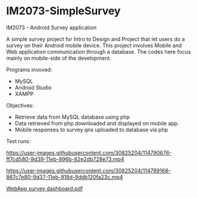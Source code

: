 


# IM2073-SimpleSurvey
IM2073 - Android Survey application

A simple survey project for Intro to Design and Project that let users do a survey on their Android mobile device. This project involves Mobile and Web application communication through a database. The codes here focus mainly on mobile-side of the development.

Programs invoved:
- MySQL
- Android Studio
- XAMPP

Objectives:
- Retrieve data from MySQL database using php 
- Data retrieved from php downloaded and displayed on mobile app. 
- Mobile responses to survey qns uploaded to database via php

Test runs:

https://user-images.githubusercontent.com/30825204/114790676-ff7cd580-9d39-11eb-896b-82e2db728e73.mp4

https://user-images.githubusercontent.com/30825204/114789168-867c7e80-9d37-11eb-918d-9ddb120fa23c.mp4

[WebApp survey dashboard.pdf](https://github.com/NovemForxuz/IM2073-SimpleSurvey/files/6314068/WebApp.survey.dashboard.pdf)
